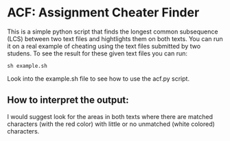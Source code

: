 # ACF: Assignment Cheater Finder

This is a simple python script that finds the longest common subsequence (LCS) between two text files and hightlights them on both texts.
You can run it on a real example of cheating using the text files submitted by two studens. To see the result for these given text files you can run:

`sh example.sh`

Look into the example.sh file to see how to use the acf.py script.

## How to interpret the output:
I would suggest look for the areas in both texts where there are matched characters (with the red color) with little or no unmatched (white colored) characters.
